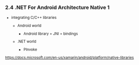 ### 2.4 .NET For Android Architecture Native 1

<small>

*   integrating C/C++ libraries

    *   Android world
    
        *   Android library + JNI + bindings

    *   .NET world

        *   PInvoke
        
https://docs.microsoft.com/en-us/xamarin/android/platform/native-libraries

</small>